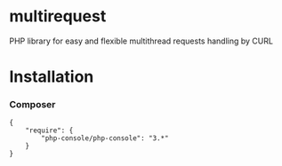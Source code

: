 multirequest
============

PHP library for easy and flexible multithread requests handling by CURL

# Installation

### Composer

	{
		"require": {
			"php-console/php-console": "3.*"
		}
	}

